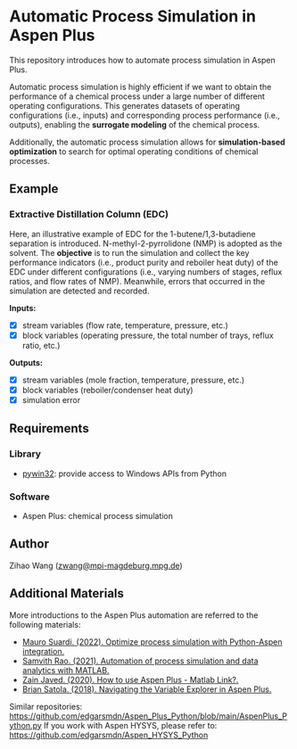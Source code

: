 
# Automatic Process Simulation in Aspen Plus 

This repository introduces how to automate process simulation in Aspen Plus.

Automatic process simulation is highly efficient if we want to obtain the performance of a chemical process under a large number of different operating configurations. This generates datasets of operating configurations (i.e., inputs) and corresponding process performance (i.e., outputs), enabling the **surrogate modeling** of the chemical process. 

Additionally, the automatic process simulation allows for **simulation-based optimization** to search for optimal operating conditions of chemical processes.

## Example
### Extractive Distillation Column (EDC)
Here, an illustrative example of EDC for the 1-butene/1,3-butadiene separation is introduced. N-methyl-2-pyrrolidone (NMP) is adopted as the solvent. The **objective** is to run the simulation and collect the key performance indicators (i.e., product purity and reboiler heat duty) of the EDC under different configurations (i.e., varying numbers of stages, reflux ratios, and flow rates of NMP). Meanwhile, errors that occurred in the simulation are detected and recorded.

**Inputs:**
- [x] stream variables (flow rate, temperature, pressure, etc.)
- [x] block variables (operating pressure, the total number of trays, reflux ratio, etc.)

**Outputs:**
- [x] stream variables (mole fraction, temperature, pressure, etc.)
- [x] block variables (reboiler/condenser heat duty)
- [x] simulation error

## Requirements
### Library
- [pywin32](https://pypi.org/project/pywin32/): provide access to Windows APIs from Python

### Software
- Aspen Plus: chemical process simulation

## Author
Zihao Wang (zwang@mpi-magdeburg.mpg.de)

## Additional Materials
More introductions to the Aspen Plus automation are referred to the following materials:

- [Mauro Suardi. (2022). Optimize process simulation with Python-Aspen integration.](https://medium.com/eni-digitalks/optimize-process-simulation-with-python-aspen-integration-e343bbab1aa0)
- [Samvith Rao. (2021). Automation of process simulation and data analytics with MATLAB.](https://www.aiche.org/academy/webinars/automation-process-simulation-and-data-analytics-matlab)
- [Zain Javed. (2020). How to use Aspen Plus - Matlab Link?.](https://www.mathworks.com/matlabcentral/answers/504450-how-to-use-aspen-plus-matlab-link)
- [Brian Satola. (2018). Navigating the Variable Explorer in Aspen Plus.](https://chejunkie.com/knowledge-base/navigating-variable-explorer-aspen-plus/)

Similar repositories:
https://github.com/edgarsmdn/Aspen_Plus_Python/blob/main/AspenPlus_Python.py
If you work with Aspen HYSYS, please refer to: https://github.com/edgarsmdn/Aspen_HYSYS_Python
